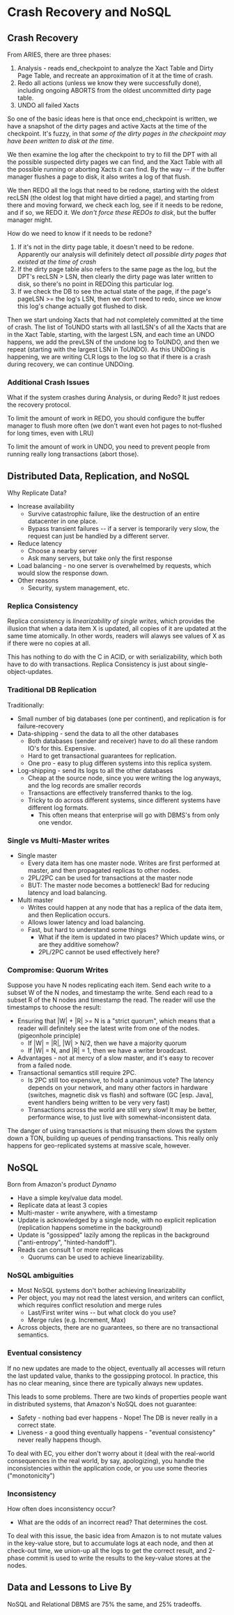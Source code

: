 # Crash Recovery and NoSQL

## Crash Recovery

From ARIES, there are three phases:

1. Analysis - reads end_checkpoint to analyze the Xact Table and Dirty Page Table, and recreate an approximation of it at the time of crash.
2. Redo all actions (unless we know they were successfully done), including ongoing ABORTS from the oldest uncommitted dirty page table. 
3. UNDO all failed Xacts

So one of the basic ideas here is that once end_checkpoint is written, we have a snapshot of the dirty pages and active Xacts at the time of the checkpoint. It's fuzzy, in that *some of the dirty pages in the checkpoint may have been written to disk at the time*.

We then examine the log after the checkpoint to try to fill the DPT with all the possible suspected dirty pages we can find, and the Xact Table with all the possible running or aborting Xacts it can find. By the way -- if the buffer manager flushes a page to disk, it also writes a log of that flush.

We then REDO all the logs that need to be redone, starting with the oldest recLSN (the oldest log that might have dirtied a page), and starting from there and moving forward, we check each log, see if it needs to be redone, and if so, we REDO it. We *don't force these REDOs to disk*, but the buffer manager might.

How do we need to know if it needs to be redone?

1. If it's not in the dirty page table, it doesn't need to be redone. Apparently our analysis will definitely detect *all possible dirty pages that existed at the time of crash*
2. If the dirty page table also refers to the same page as the log, but the DPT's recLSN > LSN, then clearly the dirty page was later written to disk, so there's no point in REDOing this particular log.
3. If we check the DB to see the actual state of the page, if the page's pageLSN >= the log's LSN, then we don't need to redo, since we know this log's change actually got flushed to disk.

Then we start undoing Xacts that had not completely committed at the time of crash. The list of ToUNDO starts with all lastLSN's of all the Xacts that are in the Xact Table, starting, with the largest LSN, and each time an UNDO happens, we add the prevLSN of the undone log to ToUNDO, and then we repeat (starting with the largest LSN in ToUNDO). As this UNDOing is happening, we are writing CLR logs to the log so that if there is a crash during recovery, we can continue UNDOing.

### Additional Crash Issues

What if the system crashes during Analysis, or during Redo? It just redoes the recovery protocol.

To limit the amount of work in REDO, you should configure the buffer manager to flush more often (we don't want even hot pages to not-flushed for long times, even with LRU)

To limit the amount of work in UNDO, you need to prevent people from running really long transactions (abort those).

## Distributed Data, Replication, and NoSQL

Why Replicate Data?

* Increase availability
  * Survive catastrophic failure, like the destruction of an entire datacenter in one place.
  * Bypass transient failures -- if a server is temporarily very slow, the request can just be handled by a different server.
* Reduce latency
  * Choose a nearby server
  * Ask many servers, but take only the first response
* Load balancing - no one server is overwhelmed by requests, which would slow the response down.
* Other reasons
  * Security, system management, etc.

### Replica Consistency

Replica consistency is *linearizability of single writes*, which provides the illusion that when a data item X is updated, all copies of it are updated at the same time atomically. In other words, readers will alawys see values of X as if there were no copies at all.

This has nothing to do with the C in ACID, or with serializability, which both have to do with transactions. Replica Consistency is just about single-object-updates.

### Traditional DB Replication

Traditionally: 

* Small number of big databases (one per continent), and replication is for failure-recovery
* Data-shipping - send the data to all the other databases
  * Both databases (sender and receiver) have to do all these random IO's for this. Expensive.
  * Hard to get transactional guarantees for replication.
  * One pro - easy to plug differen systems into this replica system.
* Log-shipping - send its logs to all the other databases
  * Cheap at the source node, since you were writing the log anyways, and the log records are smaller records
  * Transactions are effectively transferred thanks to the log.
  * Tricky to do across different systems, since different systems have different log formats.
    * This often means that enterprise will go with DBMS's from only one vendor.

### Single vs Multi-Master writes

* Single master
  * Every data item has one master node. Writes are first performed at master, and then propagated replicas to other nodes.
  * 2PL/2PC can be used for transactions at the master node
  * BUT: The master node becomes a bottleneck! Bad for reducing latency and load balancing.
* Multi master
  * Writes could happen at any node that has a replica of the data item, and then Replication occurs.
  * Allows lower latency and load balancing.
  * Fast, but hard to understand some things
    * What if the item is updated in two places? Which update wins, or are they additive somehow?
    * 2PL/2PC cannot be used effectively here?

### Compromise: Quorum Writes

Suppose you have N nodes replicating each item. Send each write to a subset W of the N nodes, and timestamp the write. Send each read to a subset R of the N nodes and timestamp the read. The reader will use the timestamps to choose the result:

* Ensuring that |W| + |R| >= N is a "strict quorum", which means that a reader will definitely see the latest write from one of the nodes. (pigeonhole principle)
  * If |W| = |R|, |W| > N/2, then we have a majority quorum
  * If |W| = N, and |R| = 1, then we have a writer broadcast.
* Advantages - not at mercy of a slow master, and it's easy to recover from a failed node.
* Transactional semantics still require 2PC.
  * Is 2PC still too expensive, to hold a unanimous vote? The latency depends on your network, and many other factors in hardware (switches, magnetic disk vs flash) and software (GC [esp. Java], event handlers being written to be very very fast)
  * Transactions across the world are still very slow! It may be better, performance wise, to just live with somewhat-inconsistent data.

The danger of using transactions is that misusing them slows the system down a TON, building up queues of pending transactions. This really only happens for geo-replicated systems at massive scale, however.

## NoSQL

Born from Amazon's product *Dynamo*

* Have a simple key/value data model.
* Replicate data at least 3 copies
* Multi-master - write anywhere, with a timestamp
* Update is acknowledged by a single node, with no explicit replication (replication happens sometime in the background)
* Update is "gossipped" lazily among the replicas in the background ("anti-entropy", "hinted-handoff").
* Reads can consult 1 or more replicas 
  * Quorums can be used to achieve linearizability.

### NoSQL ambiguities

* Most NoSQL systems don't bother achieving linearizability
* Per object, you may not read the latest version, and writers can conflict, which requires conflict resolution and merge rules
  * Last/First writer wins -- but what clock do you use?
  * Merge rules (e.g. Increment, Max)
* Across objects, there are no guarantees, so there are no transactional semantics.

### Eventual consistency

If no new updates are made to the object, eventually all accesses will return the last updated value, thanks to the gossipping protocol. In practice, this has no clear meaning, since there are typically always new updates.

This leads to some problems. There are two kinds of properties people want in distributed systems, that Amazon's NoSQL does not guarantee:

* Safety - nothing bad ever happens - Nope! The DB is never really in a correct state.
* Liveness - a good thing eventually happens - "eventual consistency" never really happens though.

To deal with EC, you either don't worry about it (deal with the real-world consequences in the real world, by say, apologizing), you handle the inconsistencies within the application code, or you use some theories ("monotonicity")

### Inconsistency

How often does inconsistency occur?

* What are the odds of an incorrect read? That determines the cost.

To deal with this issue, the basic idea from Amazon is to not mutate values in the key-value store, but to accumulate logs at each node, and then at check-out time, we union-up all the logs to get the correct result, and 2-phase commit is used to write the results to the key-value stores at the nodes.

## Data and Lessons to Live By

NoSQL and Relational DBMS are 75% the same, and 25% tradeoffs.



